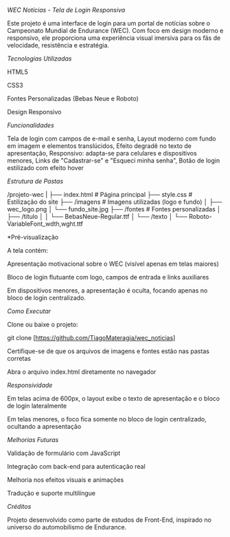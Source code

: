  *WEC Notícias - Tela de Login Responsiva*

Este projeto é uma interface de login para um portal de notícias sobre o Campeonato Mundial de Endurance (WEC). Com foco em design moderno e responsivo, ele proporciona uma experiência visual imersiva para os fãs de velocidade, resistência e estratégia.

 *Tecnologias Utilizadas*

HTML5

CSS3

Fontes Personalizadas (Bebas Neue e Roboto)

Design Responsivo

 *Funcionalidades*

Tela de login com campos de e-mail e senha, Layout moderno com fundo em imagem e elementos translúcidos, Efeito degradê no texto de apresentação, Responsivo: adapta-se para celulares e dispositivos menores, Links de "Cadastrar-se" e "Esqueci minha senha", Botão de login estilizado com efeito hover

 *Estrutura de Pastas*

/projeto-wec
|
├── index.html               # Página principal
├── style.css                # Estilização do site
├── /imagens                 # Imagens utilizadas (logo e fundo)
│   ├── wec_logo.png
│   └── fundo_site.jpg
├── /fontes                  # Fontes personalizadas
│   ├── /titulo
│   │   └── BebasNeue-Regular.ttf
│   └── /texto
│       └── Roboto-VariableFont_wdth,wght.ttf

 *Pré-visualização

A tela contém:

Apresentação motivacional sobre o WEC (visível apenas em telas maiores)

Bloco de login flutuante com logo, campos de entrada e links auxiliares

Em dispositivos menores, a apresentação é oculta, focando apenas no bloco de login centralizado.

 *Como Executar*

Clone ou baixe o projeto:

git clone [https://github.com/TiagoMateragia/wec_noticias]

Certifique-se de que os arquivos de imagens e fontes estão nas pastas corretas

Abra o arquivo index.html diretamente no navegador

 *Responsividade*

Em telas acima de 600px, o layout exibe o texto de apresentação e o bloco de login lateralmente

Em telas menores, o foco fica somente no bloco de login centralizado, ocultando a apresentação

 *Melhorias Futuras*

Validação de formulário com JavaScript

Integração com back-end para autenticação real

Melhoria nos efeitos visuais e animações

Tradução e suporte multilíngue

 *Créditos*

Projeto desenvolvido como parte de estudos de Front-End, inspirado no universo do automobilismo de Endurance.
